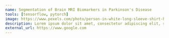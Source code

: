 ```yaml
---
name: Segmentation of Brain MRI Biomarkers in Parkinson's Disease
tools: [tensorflow, pytorch]
image: https://www.pexels.com/photo/person-in-white-long-sleeve-shirt-holding-black-and-white-round-wall-decor-4226119/
description: Lorem ipsum dolor sit amet, consectetur adipiscing elit, sed do eiusmod tempor incididunt ut labore et dolore magna aliqua.
external_url: https://www.google.com
---
```


